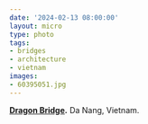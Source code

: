 ```yaml
---
date: '2024-02-13 08:00:00'
layout: micro
type: photo
tags:
- bridges
- architecture
- vietnam
images:
- 60395051.jpg
---
```


**[Dragon Bridge](https://en.wikipedia.org/wiki/Dragon_Bridge_\(Da_Nang\)).** Da Nang, Vietnam.
